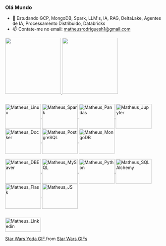 ### Olá Mundo

<!-- - 🔭 A procura de um trampo -->
- 🌱 Estudando GCP, MongoDB, Spark, LLM's, IA, RAG, DeltaLake, Agentes de IA, Processamento Distribuido, Databricks
- 📫 Contate-me no email: matheusrodriguesh1@gmail.com


<div>
  
  <a href="https://github.com/matheusjk">
  <img height="180em" src="https://github-readme-stats.vercel.app/api?username=matheusjk&show_icons=true&theme=react&include_all_commits=true&count_private=true"/>
    
  <img height="180em" src="https://github-readme-stats.vercel.app/api/top-langs/?username=matheusjk&layout=compact&langs_count=16&theme=react"/>
    
</div>
  
 ## 
  
<div style="display: inline_block">

<!--  <img align="center" alt="Matheus_Arduino" height="45" width="115" src="https://cdn.jsdelivr.net/gh/devicons/devicon/icons/arduino/arduino-plain-wordmark.svg"> -->
  
<!--  <img align="center" alt="Matheus_Bootstrap" style="padding-top:20px" height="45" width="115" src="https://cdn.jsdelivr.net/gh/devicons/devicon/icons/bootstrap/bootstrap-original.svg"> -->
  
<!-- <img align="center" alt="Matheus_HTML" height="45" width="115" src="https://cdn.jsdelivr.net/gh/devicons/devicon/icons/html5/html5-original.svg"> -->
  
<!--  <img align="center" alt="Matheus_CSS" height="45" width="115" src="https://cdn.jsdelivr.net/gh/devicons/devicon/icons/css3/css3-original.svg"> -->


  <img align="center" alt="Matheus_Linux" height="80" width="115"  src="https://cdn.jsdelivr.net/gh/devicons/devicon@latest/icons/linux/linux-original.svg" />          
  
  <img align="center" alt="Matheus_Spark" height="80" width="115" src="https://cdn.jsdelivr.net/gh/devicons/devicon@latest/icons/apachespark/apachespark-original-wordmark.svg" />

  <img align="center" alt="Matheus_Pandas" height="80" width="115" src="https://cdn.jsdelivr.net/gh/devicons/devicon@latest/icons/pandas/pandas-original-wordmark.svg" />
          
  <img align="center" alt="Matheus_Jupyter" height="80" width="115" src="https://cdn.jsdelivr.net/gh/devicons/devicon@latest/icons/jupyter/jupyter-original-wordmark.svg" />

  <img  align="center" alt="Matheus_Docker" height="80" width="115" src="https://cdn.jsdelivr.net/gh/devicons/devicon@latest/icons/docker/docker-original-wordmark.svg" />

  <img align="center" alt="Matheus_PostgreSQL" height="80" width="115" src="https://cdn.jsdelivr.net/gh/devicons/devicon@latest/icons/postgresql/postgresql-plain-wordmark.svg" />
  
  <img align="center" alt="Matheus_MongoDB" height="80" width="115" src="https://cdn.jsdelivr.net/gh/devicons/devicon/icons/mongodb/mongodb-original.svg">
                    
 


  <!-- <img align="center" alt="Matheus_JQuery" height="45" width="115" src="https://cdn.jsdelivr.net/gh/devicons/devicon/icons/jquery/jquery-plain-wordmark.svg"> -->
  
  
  
</div>
  
  
<div style="display: inline_block"><br>

  <img align="center" alt="Matheus_DBEaver" height="80" width="115" src="https://cdn.jsdelivr.net/gh/devicons/devicon@latest/icons/dbeaver/dbeaver-original.svg" />        
  
  <img align="center" alt="Matheus_MySQL" height="80" width="115" src="https://cdn.jsdelivr.net/gh/devicons/devicon/icons/mysql/mysql-original.svg">

  <img align="center" alt="Matheus_Python" height="80" width="115" src="https://cdn.jsdelivr.net/gh/devicons/devicon/icons/python/python-original.svg">
  
  <img align="center" alt="Matheus_SQLAlchemy" height="80" width="115" src="https://cdn.jsdelivr.net/gh/devicons/devicon/icons/sqlalchemy/sqlalchemy-original.svg">

  <img align="center" alt="Matheus_Flask" height="80" width="115" src="https://cdn.jsdelivr.net/gh/devicons/devicon/icons/flask/flask-original.svg">
  
  <img align="center" alt="Matheus_JS" height="80" width="115" src="https://cdn.jsdelivr.net/gh/devicons/devicon/icons/javascript/javascript-original.svg">
  
 <!-- <img align="center" alt="Matheus_NPM" style="padding-top: 20px" height="45" width="115" src="https://cdn.jsdelivr.net/gh/devicons/devicon/icons/npm/npm-original-wordmark.svg"> -->
  
 <!-- <img align="center" alt="Matheus_nodeJS" style="padding-top: 320px" height="45" width="115" src="https://cdn.jsdelivr.net/gh/devicons/devicon/icons/nodejs/nodejs-original.svg"> -->
  

<!--   https://cdn.jsdelivr.net/gh/devicons/devicon/icons/jquery/jquery-plain-wordmark.svg -->
  
</div>
  
##  
  
<div>
  
  <a href="https://www.linkedin.com/in/matheus-hil%C3%A1rio-ba54a115b/" target="_blank"> <img  alt="Matheus_Linkedin" height="45" width="115" src="https://cdn.jsdelivr.net/gh/devicons/devicon@latest/icons/linkedin/linkedin-original.svg" target="_blank"></a>
  <!-- src="https://img.shields.io/badge/LinkedIn-0077B5?style=for-the-badge&logo=linkedin&logoColor=white" -->
  
  <img  />
          
<!--   <a href="malito:matheusrodriguesh1@gmail.com" target="_blank"><img  style="margin-right: auto" alt="Matheus_Gmail" height="40" width="115" src="https://img.shields.io/badge/Gmail-D14836?style=for-the-badge&logo=gmail&logoColor=white" target="_blank"> </a>   -->
  
  
</div>
  
  
 <img align="right" href="https://tenor.com/view/star-wars-yoda-the-clone-wars-attack-of-the-clones-the-mandalorian-gif-21104666">
  
  <div class="tenor-gif-embed" data-postid="21104666" data-share-method="host" data-aspect-ratio="0.91875" data-width="100%"><a href="https://tenor.com/view/star-wars-yoda-the-clone-wars-attack-of-the-clones-the-mandalorian-gif-21104666"> Star Wars Yoda GIF </a>from <a href="https://tenor.com/search/star+wars-gifs">Star Wars GIFs</a></div>
